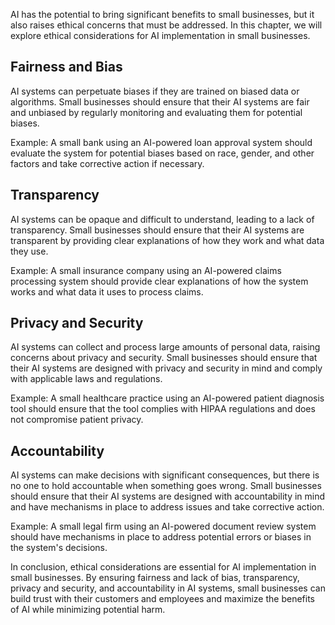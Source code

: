 

AI has the potential to bring significant benefits to small businesses, but it also raises ethical concerns that must be addressed. In this chapter, we will explore ethical considerations for AI implementation in small businesses.

Fairness and Bias
-----------------

AI systems can perpetuate biases if they are trained on biased data or algorithms. Small businesses should ensure that their AI systems are fair and unbiased by regularly monitoring and evaluating them for potential biases.

Example: A small bank using an AI-powered loan approval system should evaluate the system for potential biases based on race, gender, and other factors and take corrective action if necessary.

Transparency
------------

AI systems can be opaque and difficult to understand, leading to a lack of transparency. Small businesses should ensure that their AI systems are transparent by providing clear explanations of how they work and what data they use.

Example: A small insurance company using an AI-powered claims processing system should provide clear explanations of how the system works and what data it uses to process claims.

Privacy and Security
--------------------

AI systems can collect and process large amounts of personal data, raising concerns about privacy and security. Small businesses should ensure that their AI systems are designed with privacy and security in mind and comply with applicable laws and regulations.

Example: A small healthcare practice using an AI-powered patient diagnosis tool should ensure that the tool complies with HIPAA regulations and does not compromise patient privacy.

Accountability
--------------

AI systems can make decisions with significant consequences, but there is no one to hold accountable when something goes wrong. Small businesses should ensure that their AI systems are designed with accountability in mind and have mechanisms in place to address issues and take corrective action.

Example: A small legal firm using an AI-powered document review system should have mechanisms in place to address potential errors or biases in the system's decisions.

In conclusion, ethical considerations are essential for AI implementation in small businesses. By ensuring fairness and lack of bias, transparency, privacy and security, and accountability in AI systems, small businesses can build trust with their customers and employees and maximize the benefits of AI while minimizing potential harm.
